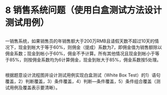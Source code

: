# 8 销售系统问题（使用白盒测试方法设计测试用例）

##
一销售系统，如果销售员的年销售额大于200万RMB且请假天数不超过10天的情况下，现金到帐大于等于60%，则佣金（提成）系数为7，即佣金值为销售额除以佣金系数；现金到帐小于60%，佣金不予计算。所有其他情况且现金到帐小于等于85%，则按佣金系数均为6计算佣金，现金到账大于85%，佣金系数按5处理。

##
根据题意设计流程图并设计测试用例实现白盒测试（White Box Test）的1）语句覆盖，2）判断覆盖，3）条件覆盖，4）判断—条件覆盖，5）条件组合覆盖（测试用例及覆盖表示要清晰）。

